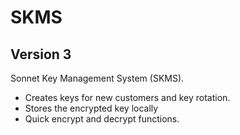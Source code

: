 # SKMS #

## Version 3 ##

Sonnet Key Management System (SKMS).
* Creates keys for new customers and key rotation.
* Stores the encrypted key locally
* Quick encrypt and decrypt functions.


